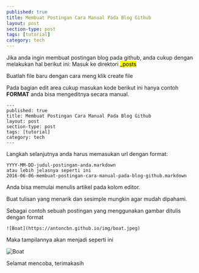 ```yaml
---
published: true
title: Membuat Postingan Cara Manual Pada Blog Github
layout: post
section-type: post
tags: [tutorial]
category: tech
---
```


Jika anda ingin membuat postingan blog pada github, anda cukup dengan melakukan hal berikut ini:
Masuk ke direktori <mark>_posts</mark>

Buatlah file baru dengan cara meng klik create file

Pada bagian edit area cukup masukan kode berikut ini hanya contoh <b>FORMAT</b> anda bisa mengeditnya secara manual.
<pre><code data-trim class="yaml">---
published: true
title: Membuat Postingan Cara Manual Pada Blog Github
layout: post
section-type: post
tags: [tutorial]
category: tech
---</code></pre>

Langkah selanjutnya anda harus memasukan url dengan format:
<pre><code data-trim class="yaml">YYYY-MM-DD-judul-postingan-anda.markdown
atau lebih jelasnya seperti ini
2016-06-06-membuat-postingan-cara-manual-pada-blog-github.markdown</code></pre>

Anda bisa memulai menulis artikel pada kolom editor.

Buat tulisan yang menarik dan sesimple mungkin agar mudah dipahami.

Sebagai contoh sebuah postingan yang menggunakan gambar ditulis dengan format 
<pre><code>![Boat](https://antoncbn.github.io/img/boat.jpeg)</code></pre>

Maka tampilannya akan menjadi seperti ini

![Boat](https://antoncbn.github.io/img/boat.jpeg)

Selamat mencoba, terimakasih
